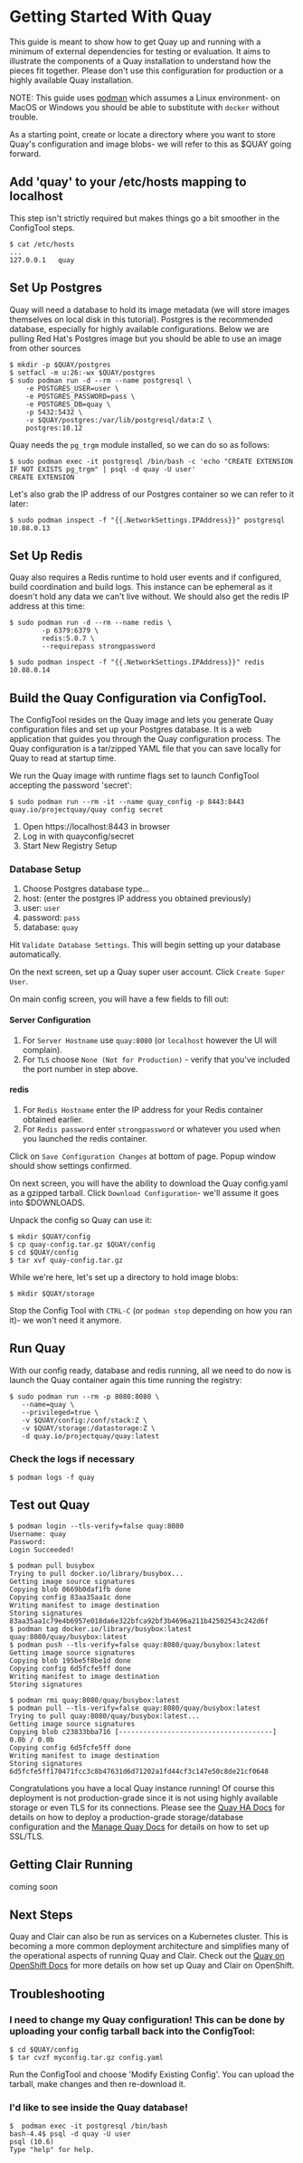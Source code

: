 # Getting Started With Quay

This guide is meant to show how to get Quay up and running with a minimum of external dependencies for testing or evaluation.  It aims to illustrate the components of a Quay installation to understand how the pieces fit together.  Please don't use this configuration for production or a highly available Quay installation.

NOTE: This guide uses [podman](https://podman.io/) which assumes a Linux environment- on MacOS or Windows you should be able to substitute with `docker` without trouble.

As a starting point, create or locate a directory where you want to store Quay's configuration and image blobs- we will refer to this as $QUAY going forward.

## Add 'quay' to your /etc/hosts mapping to localhost

This step isn't strictly required but makes things go a bit smoother in the ConfigTool steps.

```
$ cat /etc/hosts
...
127.0.0.1   quay
```

## Set Up Postgres

Quay will need a database to hold its image metadata (we will store images themselves on local disk in this tutorial).  Postgres is the recommended database, especially for highly available configurations.  Below we are pulling Red Hat's Postgres image but you should be able to use an image from other sources 

```
$ mkdir -p $QUAY/postgres
$ setfacl -m u:26:-wx $QUAY/postgres
$ sudo podman run -d --rm --name postgresql \
	-e POSTGRES_USER=user \
	-e POSTGRES_PASSWORD=pass \
	-e POSTGRES_DB=quay \
	-p 5432:5432 \
	-v $QUAY/postgres:/var/lib/postgresql/data:Z \
	postgres:10.12
```
Quay needs the `pg_trgm` module installed, so we can do so as follows:

```
$ sudo podman exec -it postgresql /bin/bash -c 'echo "CREATE EXTENSION IF NOT EXISTS pg_trgm" | psql -d quay -U user'
CREATE EXTENSION
```
Let's also grab the IP address of our Postgres container so we can refer to it later:
```
$ sudo podman inspect -f "{{.NetworkSettings.IPAddress}}" postgresql
10.88.0.13
```

## Set Up Redis

Quay also requires a Redis runtime to hold user events and if configured, build coordination and build logs.  This instance can be ephemeral as it doesn't hold any data we can't live without.  We should also get the redis IP address at this time:

```
$ sudo podman run -d --rm --name redis \
        -p 6379:6379 \
        redis:5.0.7 \
        --requirepass strongpassword

$ sudo podman inspect -f "{{.NetworkSettings.IPAddress}}" redis
10.88.0.14
```



## Build the Quay Configuration via ConfigTool. 

The ConfigTool resides on the Quay image and lets you generate Quay configuration files and set up your Postgres database.  It is a web application that guides you through the Quay configuration process.  The Quay configuration is a tar/zipped YAML file that you can save locally for Quay to read at startup time.

We run the Quay image with runtime flags set to launch ConfigTool accepting the password 'secret':

```
$ sudo podman run --rm -it --name quay_config -p 8443:8443 quay.io/projectquay/quay config secret
```

1. Open https://localhost:8443 in browser
1. Log in with quayconfig/secret
1. Start New Registry Setup

### Database Setup

1. Choose Postgres database type...
1. host: (enter the postgres IP address you obtained previously)
1. user: `user`
1. password: `pass`
1. database: `quay`

Hit `Validate Database Settings`.  This will begin setting up your database automatically.

On the next screen, set up a Quay super user account.  Click `Create Super User`.

On main config screen, you will have a few fields to fill out:

#### Server Configuration

1. For `Server Hostname` use `quay:8080` (or `localhost` however the UI will complain).  
1. For `TLS` choose `None (Not for Production)` - verify that you've included the port number in step above.

#### redis

1. For `Redis Hostname` enter the IP address for your Redis container obtained earlier.
2. For `Redis password` enter `strongpassword` or whatever you used when you launched the redis container.


Click on `Save Configuration Changes` at bottom of page.  Popup window should show settings confirmed.

On next screen, you will have the ability to download the Quay config.yaml as a gzipped tarball.  Click `Download Configuration`- we'll assume it goes into $DOWNLOADS.

Unpack the config so Quay can use it:

```
$ mkdir $QUAY/config
$ cp quay-config.tar.gz $QUAY/config
$ cd $QUAY/config
$ tar xvf quay-config.tar.gz

```

While we're here, let's set up a directory to hold image blobs:

```
$ mkdir $QUAY/storage
```

Stop the Config Tool with `CTRL-C` (or `podman stop` depending on how you ran it)- we won't need it anymore.

## Run Quay

With our config ready, database and redis running, all we need to do now is launch the Quay container again this time running the registry:

```
$ sudo podman run --rm -p 8080:8080 \
   --name=quay \
   --privileged=true \
   -v $QUAY/config:/conf/stack:Z \
   -v $QUAY/storage:/datastorage:Z \
   -d quay.io/projectquay/quay:latest
```

### Check the logs if necessary
```
$ podman logs -f quay
```

## Test out Quay

```
$ podman login --tls-verify=false quay:8080
Username: quay
Password: 
Login Succeeded!

$ podman pull busybox
Trying to pull docker.io/library/busybox...
Getting image source signatures
Copying blob 0669b0daf1fb done  
Copying config 83aa35aa1c done  
Writing manifest to image destination
Storing signatures
83aa35aa1c79e4b6957e018da6e322bfca92bf3b4696a211b42502543c242d6f
$ podman tag docker.io/library/busybox:latest quay:8080/quay/busybox:latest
$ podman push --tls-verify=false quay:8080/quay/busybox:latest
Getting image source signatures
Copying blob 195be5f8be1d done  
Copying config 6d5fcfe5ff done  
Writing manifest to image destination
Storing signatures

$ podman rmi quay:8080/quay/busybox:latest
$ podman pull --tls-verify=false quay:8080/quay/busybox:latest
Trying to pull quay:8080/quay/busybox:latest...
Getting image source signatures
Copying blob c23833bba716 [--------------------------------------] 0.0b / 0.0b
Copying config 6d5fcfe5ff done  
Writing manifest to image destination
Storing signatures
6d5fcfe5ff170471fcc3c8b47631d6d71202a1fd44cf3c147e50c8de21cf0648
```
Congratulations you have a local Quay instance running!  Of course this deployment is not production-grade since it is not using highly available storage or even TLS for its connections.  Please see the [Quay HA Docs](https://docs.projectquay.io/deploy_quay_ha.html) for details on how to deploy a production-grade storage/database configuration and the [Manage Quay Docs](https://docs.projectquay.io/manage_quay.html) for details on how to set up SSL/TLS.


## Getting Clair Running
 
coming soon

## Next Steps

Quay and Clair can also be run as services on a Kubernetes cluster.  This is becoming a more common deployment architecture and simplifies many of the operational aspects of running Quay and Clair.  Check out the [Quay on OpenShift Docs](https://docs.projectquay.io/deploy_quay_on_openshift.html#_appendix_a_project_quay_on_openshift_configuration_files) for more details on how set up Quay and Clair on OpenShift. 

## Troubleshooting

### I need to change my Quay configuration!  This can be done by uploading your config tarball back into the ConfigTool:
```
$ cd $QUAY/config
$ tar cvzf myconfig.tar.gz config.yaml
```
Run the ConfigTool and choose 'Modify Existing Config'.  You can upload the tarball, make changes and then re-download it.



### I'd like to see inside the Quay database!
```
$  podman exec -it postgresql /bin/bash
bash-4.4$ psql -d quay -U user
psql (10.6)
Type "help" for help.
```